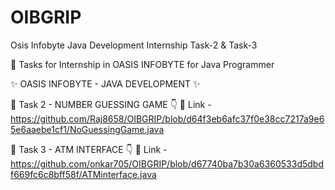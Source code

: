 # OIBGRIP
Osis Infobyte Java Development Internship Task-2 & Task-3


🎯 Tasks for Internship in OASIS INFOBYTE for Java Programmer


✨ OASIS INFOBYTE - JAVA DEVELOPMENT ✨

🚀 Task 2 - NUMBER GUESSING GAME 👇
🔗 Link - https://github.com/Raj8658/OIBGRIP/blob/d64f3eb6afc37f0e38cc7217a9e65e6aaebe1cf1/NoGuessingGame.java

🚀 Task 3 - ATM INTERFACE 👇
🔗 Link - https://github.com/onkar705/OIBGRIP/blob/d67740ba7b30a6360533d5dbdf669fc6c8bff58f/ATMinterface.java
